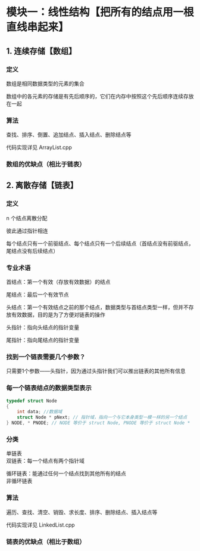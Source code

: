 # 模块一：线性结构【把所有的结点用一根直线串起来】 

## 1. 连续存储【数组】

### 定义
数组是相同数据类型的元素的集合  

数组中的各元素的存储是有先后顺序的，它们在内存中按照这个先后顺序连续存放在一起


### 算法
查找、排序、倒置、追加结点、插入结点、删除结点等  

代码实现详见 ArrayList.cpp

### 数组的优缺点（相比于链表）

## 2. 离散存储【链表】
### 定义
n 个结点离散分配  

彼此通过指针相连  

每个结点只有一个前驱结点、每个结点只有一个后续结点（首结点没有前驱结点，尾结点没有后续结点）  

### 专业术语

首结点：第一个有效（存放有效数据）的结点  

尾结点：最后一个有效节点  

头结点：第一个有效结点之前的那个结点，数据类型与首结点类型一样，但并不存放有效数据，目的是为了方便对链表的操作  

头指针：指向头结点的指针变量  

尾指针：指向尾结点的指针变量

### 找到一个链表需要几个参数？
只需要1个参数——头指针，因为通过头指针我们可以推出链表的其他所有信息

### 每一个链表结点的数据类型表示
```C++
typedef struct Node
{
	int data; //数据域 
	struct Node * pNext; // 指针域，指向一个与它本身类型一模一样的另一个结点 
} NODE, * PNODE; // NODE 等价于 struct Node, PNODE 等价于 struct Node * 
```

### 分类
单链表  
双链表：每一个结点有两个指针域  

循环链表：能通过任何一个结点找到其他所有的结点  
非循环链表

### 算法
遍历、查找、清空、销毁、求长度、排序、删除结点、插入结点等  

代码实现详见 LinkedList.cpp

### 链表的优缺点（相比于数组）
